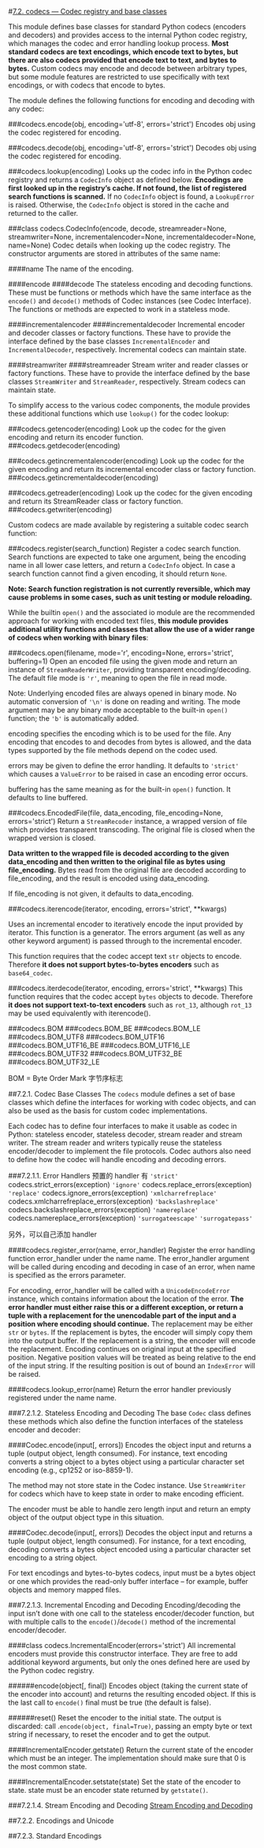 #[7.2. codecs — Codec registry and base classes](https://docs.python.org/3.5/library/codecs.html)

This module defines base classes for standard Python codecs (encoders and decoders) and provides access to the internal Python codec registry, which manages the codec and error handling lookup process. **Most standard codecs are text encodings, which encode text to bytes, but there are also codecs provided that encode text to text, and bytes to bytes.** Custom codecs may encode and decode between arbitrary types, but some module features are restricted to use specifically with text encodings, or with codecs that encode to bytes.

The module defines the following functions for encoding and decoding with any codec:

###codecs.encode(obj, encoding='utf-8', errors='strict')
Encodes obj using the codec registered for encoding.

###codecs.decode(obj, encoding='utf-8', errors='strict')
Decodes obj using the codec registered for encoding.

###codecs.lookup(encoding)
Looks up the codec info in the Python codec registry and returns a `CodecInfo` object as defined below.
**Encodings are first looked up in the registry’s cache. If not found, the list of registered search functions is scanned.** If no `CodecInfo` object is found, a `LookupError` is raised. Otherwise, the `CodecInfo` object is stored in the cache and returned to the caller.

###class codecs.CodecInfo(encode, decode, streamreader=None, streamwriter=None, incrementalencoder=None, incrementaldecoder=None, name=None)
Codec details when looking up the codec registry. The constructor arguments are stored in attributes of the same name:

####name
The name of the encoding.

####encode
####decode
The stateless encoding and decoding functions. These must be functions or methods which have the same interface as the `encode()` and `decode()` methods of Codec instances (see Codec Interface). The functions or methods are expected to work in a stateless mode.

####incrementalencoder
####incrementaldecoder
Incremental encoder and decoder classes or factory functions. These have to provide the interface defined by the base classes `IncrementalEncoder` and `IncrementalDecoder`, respectively. Incremental codecs can maintain state.

####streamwriter
####streamreader
Stream writer and reader classes or factory functions. These have to provide the interface defined by the base classes `StreamWriter` and `StreamReader`, respectively. Stream codecs can maintain state.

To simplify access to the various codec components, the module provides these additional functions which use `lookup()` for the codec lookup:

###codecs.getencoder(encoding)
Look up the codec for the given encoding and return its encoder function.
###codecs.getdecoder(encoding)

###codecs.getincrementalencoder(encoding)
Look up the codec for the given encoding and return its incremental encoder class or factory function.
###codecs.getincrementaldecoder(encoding)

###codecs.getreader(encoding)
Look up the codec for the given encoding and return its StreamReader class or factory function.
###codecs.getwriter(encoding)


Custom codecs are made available by registering a suitable codec search function:

###codecs.register(search_function)
Register a codec search function. Search functions are expected to take one argument, being the encoding name in all lower case letters, and return a `CodecInfo` object. In case a search function cannot find a given encoding, it should return `None`.

**Note: Search function registration is not currently reversible, which may cause problems in some cases, such as unit testing or module reloading.** 


While the builtin `open()` and the associated io module are the recommended approach for working with encoded text files, **this module provides additional utility functions and classes that allow the use of a wider range of codecs when working with binary files**:

###codecs.open(filename, mode='r', encoding=None, errors='strict', buffering=1)
Open an encoded file using the given mode and return an instance of `StreamReaderWriter`, providing transparent encoding/decoding. The default file mode is `'r'`, meaning to open the file in read mode.

Note: Underlying encoded files are always opened in binary mode. No automatic conversion of `'\n'` is done on reading and writing. The mode argument may be any binary mode acceptable to the built-in `open()` function; the `'b'` is automatically added. 

encoding specifies the encoding which is to be used for the file. Any encoding that encodes to and decodes from bytes is allowed, and the data types supported by the file methods depend on the codec used.

errors may be given to define the error handling. It defaults to `'strict'` which causes a `ValueError` to be raised in case an encoding error occurs.

buffering has the same meaning as for the built-in `open()` function. It defaults to line buffered.

###codecs.EncodedFile(file, data_encoding, file_encoding=None, errors='strict')
Return a `StreamRecoder` instance, a wrapped version of file which provides transparent transcoding. The original file is closed when the wrapped version is closed.

**Data written to the wrapped file is decoded according to the given data_encoding and then written to the original file as bytes using file_encoding.** Bytes read from the original file are decoded according to file_encoding, and the result is encoded using data_encoding.

If file_encoding is not given, it defaults to data_encoding.

###codecs.iterencode(iterator, encoding, errors='strict', **kwargs)

Uses an incremental encoder to iteratively encode the input provided by iterator. This function is a generator. The errors argument (as well as any other keyword argument) is passed through to the incremental encoder.

This function requires that the codec accept text `str` objects to encode. Therefore **it does not support bytes-to-bytes encoders** such as `base64_codec`.

###codecs.iterdecode(iterator, encoding, errors='strict', **kwargs)
This function requires that the codec accept `bytes` objects to decode. Therefore **it does not support text-to-text encoders** such as `rot_13`, although `rot_13` may be used equivalently with iterencode().

###codecs.BOM
###codecs.BOM_BE
###codecs.BOM_LE
###codecs.BOM_UTF8
###codecs.BOM_UTF16
###codecs.BOM_UTF16_BE
###codecs.BOM_UTF16_LE
###codecs.BOM_UTF32
###codecs.BOM_UTF32_BE
###codecs.BOM_UTF32_LE

BOM = Byte Order Mark 字节序标志  


##7.2.1. Codec Base Classes
The `codecs` module defines a set of base classes which define the interfaces for working with codec objects, and can also be used as the basis for custom codec implementations.

Each codec has to define four interfaces to make it usable as codec in Python: stateless encoder, stateless decoder, stream reader and stream writer. The stream reader and writers typically reuse the stateless encoder/decoder to implement the file protocols. Codec authors also need to define how the codec will handle encoding and decoding errors.

###7.2.1.1. Error Handlers
预置的 handler 有 
`'strict'`  codecs.strict_errors(exception)
`'ignore'`  codecs.replace_errors(exception)
`'replace'` codecs.ignore_errors(exception)
`'xmlcharrefreplace'` codecs.xmlcharrefreplace_errors(exception)
`'backslashreplace'` codecs.backslashreplace_errors(exception)
`'namereplace'` codecs.namereplace_errors(exception)
`'surrogateescape'`
`'surrogatepass'`

另外，可以自己添加 handler

####codecs.register_error(name, error_handler)
Register the error handling function error_handler under the name name. The error_handler argument will be called during encoding and decoding in case of an error, when name is specified as the errors parameter.

For encoding, error_handler will be called with a `UnicodeEncodeError` instance, which contains information about the location of the error. **The error handler must either raise this or a different exception, or return a tuple with a replacement for the unencodable part of the input and a position where encoding should continue.** The replacement may be either `str` or `bytes`. If the replacement is bytes, the encoder will simply copy them into the output buffer. If the replacement is a string, the encoder will encode the replacement. Encoding continues on original input at the specified position. Negative position values will be treated as being relative to the end of the input string. If the resulting position is out of bound an `IndexError` will be raised.

####codecs.lookup_error(name)
Return the error handler previously registered under the name name.

###7.2.1.2. Stateless Encoding and Decoding
The base `Codec` class defines these methods which also define the function interfaces of the stateless encoder and decoder:

####Codec.encode(input[, errors])
Encodes the object input and returns a tuple (output object, length consumed). For instance, text encoding converts a string object to a bytes object using a particular character set encoding (e.g., cp1252 or iso-8859-1).

The method may not store state in the Codec instance. Use `StreamWriter` for codecs which have to keep state in order to make encoding efficient.

The encoder must be able to handle zero length input and return an empty object of the output object type in this situation.

####Codec.decode(input[, errors])
Decodes the object input and returns a tuple (output object, length consumed). For instance, for a text encoding, decoding converts a bytes object encoded using a particular character set encoding to a string object.

For text encodings and bytes-to-bytes codecs, input must be a bytes object or one which provides the read-only buffer interface – for example, buffer objects and memory mapped files.

###7.2.1.3. Incremental Encoding and Decoding
Encoding/decoding the input isn’t done with one call to the stateless encoder/decoder function, but with multiple calls to the `encode()`/`decode()` method of the incremental encoder/decoder.

####class codecs.IncrementalEncoder(errors='strict')
All incremental encoders must provide this constructor interface. They are free to add additional keyword arguments, but only the ones defined here are used by the Python codec registry.

######encode(object[, final])
Encodes object (taking the current state of the encoder into account) and returns the resulting encoded object. If this is the last call to `encode()` final must be true (the default is false).

######reset()
Reset the encoder to the initial state. The output is discarded: call .`encode(object, final=True)`, passing an empty byte or text string if necessary, to reset the encoder and to get the output.

####IncrementalEncoder.getstate()
Return the current state of the encoder which must be an integer. The implementation should make sure that 0 is the most common state. 

####IncrementalEncoder.setstate(state)
Set the state of the encoder to state. state must be an encoder state returned by `getstate()`.


###7.2.1.4. Stream Encoding and Decoding
[Stream Encoding and Decoding](https://docs.python.org/3.5/library/codecs.html#stream-encoding-and-decoding)


##7.2.2. Encodings and Unicode

##7.2.3. Standard Encodings